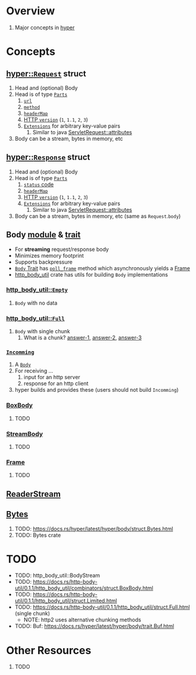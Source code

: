 # Overview

1. Major concepts in [hyper](https://hyper.rs/)

# Concepts

## [hyper::`Request`](https://docs.rs/hyper/latest/hyper/struct.Request.html) struct

1. Head and (optional) Body
1. Head is of type [`Parts`](https://docs.rs/http/1.1.0/http/request/struct.Parts.html)
    1. [`url`](https://docs.rs/http/1.1.0/http/uri/struct.Uri.html)
    1. [`method`](https://docs.rs/http/1.1.0/http/method/struct.Method.html)
    1. [`headerMap`](https://docs.rs/http/1.1.0/http/header/struct.HeaderMap.html)
    1. [HTTP `version`](https://docs.rs/http/1.1.0/http/version/struct.Version.html) (`1`, `1.1`, `2`, `3`)
    1. [`Extensions`](https://docs.rs/http/1.1.0/http/struct.Extensions.html) for arbitrary key-value pairs
        1. Similar to java [ServletRequest::attributes](https://javaee.github.io/javaee-spec/javadocs/javax/servlet/ServletRequest.html#getAttribute-java.lang.String-)
1. Body can be a stream, bytes in memory, etc

## [hyper::`Response`](https://docs.rs/hyper/latest/hyper/struct.Response.html) struct

1. Head and (optional) Body
1. Head is of type [`Parts`](https://docs.rs/http/1.1.0/http/response/struct.Parts.html)
    1. [`status` code](https://docs.rs/http/1.1.0/http/status/struct.StatusCode.html)
    1. [`headerMap`](https://docs.rs/http/1.1.0/http/header/struct.HeaderMap.html)
    1. [HTTP `version`](https://docs.rs/http/1.1.0/http/version/struct.Version.html) (`1`, `1.1`, `2`, `3`)
    1. [`Extensions`](https://docs.rs/http/1.1.0/http/struct.Extensions.html) for arbitrary key-value pairs
        1. Similar to java [ServletRequest::attributes](https://javaee.github.io/javaee-spec/javadocs/javax/servlet/ServletRequest.html#getAttribute-java.lang.String-)
1. Body can be a stream, bytes in memory, etc (same as `Request`.`body`)

## Body [module](https://docs.rs/hyper/latest/hyper/body/index.html) & [trait](https://docs.rs/hyper/latest/hyper/body/trait.Body.html)

- For **streaming** request/response body
- Minimizes memory footprint
- Supports backpressure
- [`Body` Trait](https://docs.rs/hyper/latest/hyper/body/trait.Body.html) has [`poll_frame`](https://docs.rs/hyper/latest/hyper/body/trait.Body.html#tymethod.poll_frame) method which asynchronously yields a [Frame](https://docs.rs/hyper/latest/hyper/body/struct.Frame.html)
- [http_body_util](https://docs.rs/http-body-util/latest/http_body_util/) crate has utils for building `Body` implementations

### [http_body_util::`Empty`](https://docs.rs/http-body-util/latest/http_body_util/struct.Empty.html)

1. `Body` with no data

### [http_body_util::`Full`](https://docs.rs/http-body-util/latest/http_body_util/struct.Full.html)

1. `Body` with single chunk
    1. What is a chunk? [answer-1](https://developer.mozilla.org/en-US/docs/Web/HTTP/Headers/Transfer-Encoding), [answer-2](https://en.wikipedia.org/wiki/Chunked_transfer_encoding), [answer-3](https://bunny.net/academy/http/what-is-chunked-encoding/) 

### [`Incomming`](https://docs.rs/hyper/latest/hyper/body/struct.Incoming.html)

1. A [`Body`](https://docs.rs/hyper/latest/hyper/body/struct.Incoming.html#impl-Body-for-Incoming)
1. For receiving ...
    1. input for an http server
    1. response for an http client
1. hyper builds and provides these (users should not build `Incomming`)

### [BoxBody](TODO)

1. TODO

### [StreamBody](TODO)

1. TODO

### [Frame](https://docs.rs/hyper/latest/hyper/body/struct.Frame.html)

1. TODO

## [ReaderStream](TODO)

## [Bytes](TODO)

1. TODO: https://docs.rs/hyper/latest/hyper/body/struct.Bytes.html
1. TODO: Bytes crate

# TODO

- TODO: http_body_util::BodyStream
- TODO: https://docs.rs/http-body-util/0.1.1/http_body_util/combinators/struct.BoxBody.html
- TODO: https://docs.rs/http-body-util/0.1.1/http_body_util/struct.Limited.html
- TODO: https://docs.rs/http-body-util/0.1.1/http_body_util/struct.Full.html (single chunk)
    - NOTE: http2 uses alternative chunking methods
- TODO: Buf: https://docs.rs/hyper/latest/hyper/body/trait.Buf.html

# Other Resources

1. TODO
